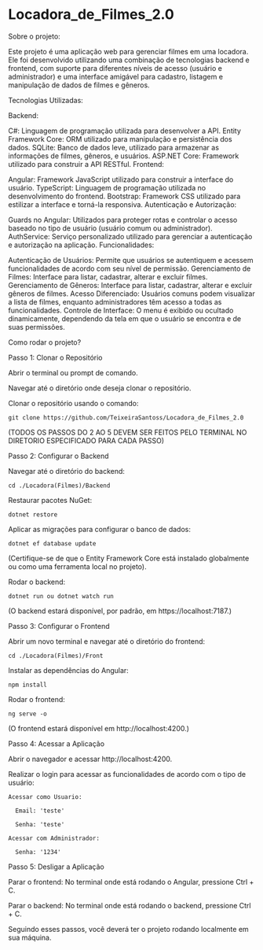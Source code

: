 # Locadora_de_Filmes_2.0
Sobre o projeto:

Este projeto é uma aplicação web para gerenciar filmes em uma locadora. Ele foi desenvolvido utilizando uma combinação de tecnologias backend e frontend, com suporte para diferentes níveis de acesso (usuário e administrador) e uma interface amigável para cadastro, listagem e manipulação de dados de filmes e gêneros.

Tecnologias Utilizadas:

Backend:

C#: Linguagem de programação utilizada para desenvolver a API.
Entity Framework Core: ORM utilizado para manipulação e persistência dos dados.
SQLite: Banco de dados leve, utilizado para armazenar as informações de filmes, gêneros, e usuários.
ASP.NET Core: Framework utilizado para construir a API RESTful.
Frontend:

Angular: Framework JavaScript utilizado para construir a interface do usuário.
TypeScript: Linguagem de programação utilizada no desenvolvimento do frontend.
Bootstrap: Framework CSS utilizado para estilizar a interface e torná-la responsiva.
Autenticação e Autorização:

Guards no Angular: Utilizados para proteger rotas e controlar o acesso baseado no tipo de usuário (usuário comum ou administrador).
AuthService: Serviço personalizado utilizado para gerenciar a autenticação e autorização na aplicação.
Funcionalidades:

Autenticação de Usuários: Permite que usuários se autentiquem e acessem funcionalidades de acordo com seu nível de permissão.
Gerenciamento de Filmes: Interface para listar, cadastrar, alterar e excluir filmes.
Gerenciamento de Gêneros: Interface para listar, cadastrar, alterar e excluir gêneros de filmes.
Acesso Diferenciado: Usuários comuns podem visualizar a lista de filmes, enquanto administradores têm acesso a todas as funcionalidades.
Controle de Interface: O menu é exibido ou ocultado dinamicamente, dependendo da tela em que o usuário se encontra e de suas permissões.


Como rodar o projeto?

Passo 1: Clonar o Repositório

  Abrir o terminal ou prompt de comando.
  
  Navegar até o diretório onde deseja clonar o repositório.
  
  Clonar o repositório usando o comando:
  
    git clone https://github.com/TeixeiraSantoss/Locadora_de_Filmes_2.0

(TODOS OS PASSOS DO 2 AO 5 DEVEM SER FEITOS PELO TERMINAL NO DIRETORIO ESPECIFICADO PARA CADA PASSO)

Passo 2: Configurar o Backend 

  Navegar até o diretório do backend:
  
    cd ./Locadora(Filmes)/Backend
    
  Restaurar pacotes NuGet:
  
    dotnet restore
    
  Aplicar as migrações para configurar o banco de dados:
  
    dotnet ef database update
    
  (Certifique-se de que o Entity Framework Core está instalado globalmente ou como uma ferramenta local no projeto).
  
  Rodar o backend:
  
    dotnet run ou dotnet watch run

  (O backend estará disponível, por padrão, em https://localhost:7187.)

Passo 3: Configurar o Frontend

  Abrir um novo terminal e navegar até o diretório do frontend:
  
    cd ./Locadora(Filmes)/Front
    
  Instalar as dependências do Angular:
  
    npm install
    
  Rodar o frontend:
  
    ng serve -o
    
  (O frontend estará disponível em http://localhost:4200.)

Passo 4: Acessar a Aplicação

  Abrir o navegador e acessar http://localhost:4200.
  
  Realizar o login para acessar as funcionalidades de acordo com o tipo de usuário:
  
    Acessar como Usuario:
    
      Email: 'teste'
      
      Senha: 'teste'    
      
    Acessar com Administrador:
    
      Senha: '1234'
      
Passo 5: Desligar a Aplicação

  Parar o frontend: No terminal onde está rodando o Angular, pressione Ctrl + C.
  
  Parar o backend: No terminal onde está rodando o backend, pressione Ctrl + C.
  
Seguindo esses passos, você deverá ter o projeto rodando localmente em sua máquina.
